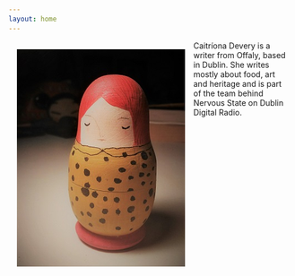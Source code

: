 ```yaml
---
layout: home
---
```

<img align="left" src="/image/russian_doll.jpg" img style="padding: 15px"/>
Caitríona Devery is a writer from Offaly, based in Dublin. She writes mostly about food, art and heritage and is part of the team behind Nervous State on Dublin Digital Radio. 
 

